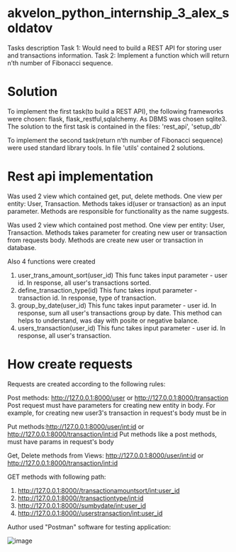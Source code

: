 # akvelon_python_internship_3_alex_soldatov
Tasks description
Task 1: Would need to build a REST API for storing user and transactions information. 
Task 2: Implement a function which will return n’th number of Fibonacci sequence.
# Solution
To implement the first task(to build a REST API), the following frameworks were chosen: flask, flask_restful,sqlalchemy. As DBMS was chosen sqlite3. The solution to the first task is contained in the files: 'rest_api', 'setup_db'

To implement the second task(return n’th number of Fibonacci sequence) were used standard library tools. In file 'utils' contained 2 solutions.

# Rest api implementation

Was used 2 view which contained get, put, delete methods. One view per entity: User, Transaction. Methods takes id(user or transaction) as an input parameter. Methods are responsible for functionality as the name suggests. 

Was used 2 view which contained post method. One view per entity: User, Transaction. Methods takes parameter for creating new user or transaction from requests body. Methods are create new user or transaction in database. 

Also 4 functions were created
1) user_trans_amount_sort(user_id)
This func takes input parameter - user id. In response, all user's transactions sorted.
2) define_transaction_type(id)
This func takes input parameter - transaction id. In response, type of transaction.
3) group_by_date(user_id)
This func takes input parameter - user id. In response, sum all user's transactions group by date. This method can helps to understand, was day with posite or negative balance.
4) users_transaction(user_id)
This func takes input parameter - user id. In response, all user's transaction.

# How create requests 

Requests are created according to the following rules:

Post methods: http://127.0.0.1:8000/user or http://127.0.0.1:8000/transaction
Post request must have parameters for creating new entity in body. For example, for creating new user3's transaction in request's body must be in

Put methods:http://127.0.0.1:8000/user/<int:id> or http://127.0.0.1:8000/transaction/<int:id>
Put methods like a post methods, must have params in request's body

Get, Delete methods from Views: http://127.0.0.1:8000/user/<int:id> or http://127.0.0.1:8000/transaction/<int:id>

GET methods with following path: 
1. http://127.0.0.1:8000//transactionamountsort/<int:user_id>
2. http://127.0.0.1:8000//transactiontype/<int:id>
3. http://127.0.0.1:8000//sumbydate/<int:user_id>
4. http://127.0.0.1:8000//userstransaction/<int:user_id>

Author used "Postman" software for testing application: 

![image](https://user-images.githubusercontent.com/52040568/121198324-b731ed80-c87a-11eb-910a-d63a2d5104fb.jpg)
